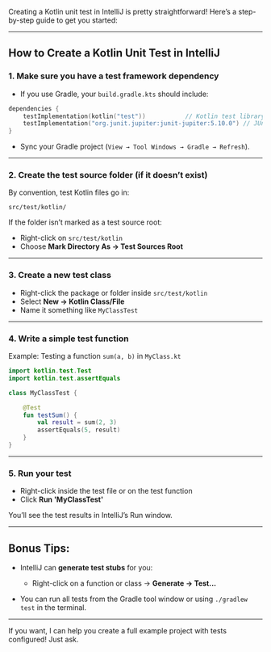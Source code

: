Creating a Kotlin unit test in IntelliJ is pretty straightforward! Here’s a step-by-step guide to get you started:

---

## How to Create a Kotlin Unit Test in IntelliJ

### 1. **Make sure you have a test framework dependency**

* If you use Gradle, your `build.gradle.kts` should include:

```kotlin
dependencies {
    testImplementation(kotlin("test"))           // Kotlin test library
    testImplementation("org.junit.jupiter:junit-jupiter:5.10.0") // JUnit 5
}
```

* Sync your Gradle project (`View → Tool Windows → Gradle → Refresh`).

---

### 2. **Create the test source folder (if it doesn’t exist)**

By convention, test Kotlin files go in:

```
src/test/kotlin/
```

If the folder isn’t marked as a test source root:

* Right-click on `src/test/kotlin`
* Choose **Mark Directory As → Test Sources Root**

---

### 3. **Create a new test class**

* Right-click the package or folder inside `src/test/kotlin`
* Select **New → Kotlin Class/File**
* Name it something like `MyClassTest`

---

### 4. **Write a simple test function**

Example: Testing a function `sum(a, b)` in `MyClass.kt`

```kotlin
import kotlin.test.Test
import kotlin.test.assertEquals

class MyClassTest {

    @Test
    fun testSum() {
        val result = sum(2, 3)
        assertEquals(5, result)
    }
}
```

---

### 5. **Run your test**

* Right-click inside the test file or on the test function
* Click **Run 'MyClassTest'**

You’ll see the test results in IntelliJ’s Run window.

---

## Bonus Tips:

* IntelliJ can **generate test stubs** for you:

    * Right-click on a function or class → **Generate → Test...**
* You can run all tests from the Gradle tool window or using `./gradlew test` in the terminal.

---

If you want, I can help you create a full example project with tests configured! Just ask.
